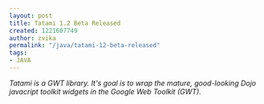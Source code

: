 ```yaml
---
layout: post
title: Tatami 1.2 Beta Released
created: 1221607749
author: zvika
permalink: "/java/tatami-12-beta-released"
tags:
- JAVA
---
```

<p><em>Tatami is a GWT library. It's goal is to wrap the mature, good-looking Dojo javacript toolkit widgets in the Google Web Toolkit (GWT).</em></p>
